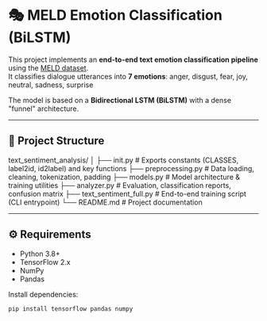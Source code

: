# 🎭 MELD Emotion Classification (BiLSTM)

This project implements an **end-to-end text emotion classification pipeline** using the [MELD dataset](https://affective-meld.github.io/).  
It classifies dialogue utterances into **7 emotions**: anger, disgust, fear, joy, neutral, sadness, surprise

The model is based on a **Bidirectional LSTM (BiLSTM)** with a dense "funnel" architecture.

---

## 📂 Project Structure
text_sentiment_analysis/
│
├── init.py # Exports constants (CLASSES, label2id, id2label) and key functions
├── preprocessing.py # Data loading, cleaning, tokenization, padding
├── models.py # Model architecture & training utilities
├── analyzer.py # Evaluation, classification reports, confusion matrix
├── text_sentiment_full.py # End-to-end training script (CLI entrypoint)
└── README.md # Project documentation

---

## ⚙️ Requirements

- Python 3.8+
- TensorFlow 2.x
- NumPy
- Pandas

Install dependencies:

```bash
pip install tensorflow pandas numpy
